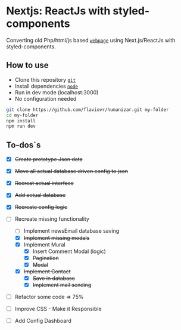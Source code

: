 # Nextjs: ReactJs with styled-components

Converting old Php/html/js based [`webpage`](http://humanizarsulfluminense.com.br) using Next.js/ReactJs with styled-components.

## How to use

-   Clone this repository [`git`](https://git-scm.com/)
-   Install dependencies [`node`](https://nodejs.org/en/)
-   Run in dev mode (localhost:3000)
-   No configuration needed

```bash
git clone https://github.com/flaviovr/humanizar.git my-folder
cd my-folder
npm install
npm run dev
```

## To-dos`s

-   [x] ~~Create prototype Json data~~

-   [x] ~~Move all actual database driven config to json~~
-   [x] ~~Recreat actual interface~~
-   [x] ~~Add actual database~~
-   [x] ~~Recreate config logic~~
-   [ ] Recreate missing functionality
    -   [ ] Implement newsEmail database saving
    -   [x] ~~Implement missing modals~~
    -   [x] Implement Mural
        -   [x] Insert Comment Modal (logic)
        -   [x] ~~Pagination~~
        -   [x] ~~Modal~~
    -   [x] ~~Implement Contact~~
        -   [x] ~~Save in database~~
        -   [x] ~~Implement mail sending~~
-   [ ] Refactor some code => 75%
-   [ ] Improve CSS - Make it Responsible
-   [ ] Add Config Dashboard
